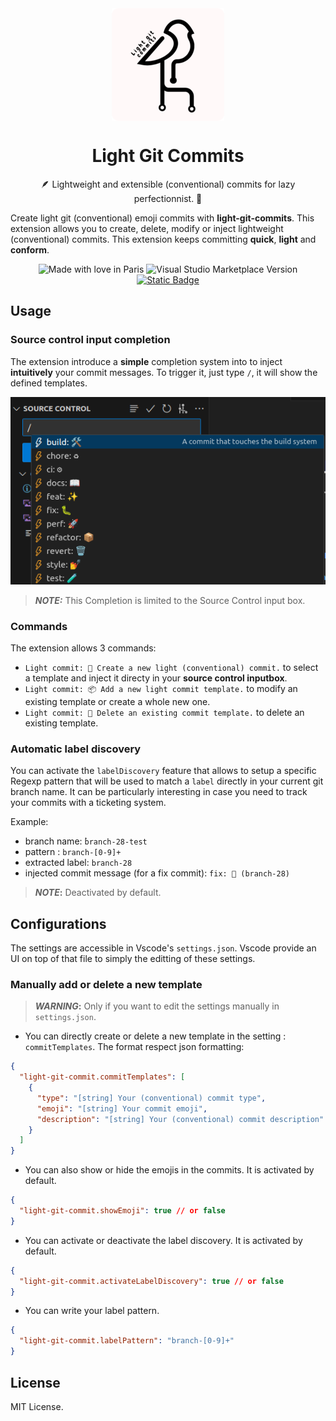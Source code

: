 <div align="center">

<img src="./assets/logo.png" alt="log" align="center">

# Light Git Commits

🪶 Lightweight and extensible (conventional) commits for lazy perfectionnist. 🥱

</div>

Create light git (conventional) emoji commits with **light-git-commits**. This extension allows you to create, delete, modify or inject lightweight (conventional) commits. This extension keeps committing **quick**, **light** and **conform**.

<div align="center">

![Made with love in Paris](https://madewithlove.now.sh/in?heart=true&&text=Paris)
![Visual Studio Marketplace Version](https://img.shields.io/visual-studio-marketplace/v/Rudiio.light-git-commits?color=blue)
[![Static Badge](https://img.shields.io/badge/convetional_commits-🪶_🥱-pink)](https://www.conventionalcommits.org/en/v1.0.0/)

</div>

## Usage

### Source control input completion

The extension introduce a **simple** completion system into to inject **intuitively** your commit messages.
To trigger it, just type `/`, it will show the defined templates.

![completion](./assets/completion.png)

> **_NOTE:_** This Completion is limited to the Source Control input box.

### Commands

The extension allows 3 commands:

- `Light commit: 🚀 Create a new light (conventional) commit.` to select a template and inject it directy in your **source control inputbox**.
- `Light commit: 📦 Add a new light commit template.` to modify an existing template or create a whole new one.
- `Light commit: 🧹 Delete an existing commit template.` to delete an existing template.

### Automatic label discovery

You can activate the `labelDiscovery` feature that allows to setup a specific Regexp pattern that will be used to match a `label` directly in your current git branch name. It can be particularly interesting in case you need to track your commits with a ticketing system.

Example:

- branch name: ̀`branch-28-test`
- pattern : `branch-[0-9]+`
- extracted label: `branch-28`
- injected commit message (for a fix commit): `fix: 🐛 (branch-28)`

> **_NOTE_:** Deactivated by default.

## Configurations

The settings are accessible in Vscode's `settings.json`. Vscode provide an UI on top of that file to simply the editting of these settings.

### Manually add or delete a new template

> **_WARNING_:** Only if you want to edit the settings manually in `settings.json`.

- You can directly create or delete a new template in the setting : `commitTemplates`.
  The format respect json formatting:

```json
{
  "light-git-commit.commitTemplates": [
    {
      "type": "[string] Your (conventional) commit type",
      "emoji": "[string] Your commit emoji",
      "description": "[string] Your (conventional) commit description"
    }
  ]
}
```

- You can also show or hide the emojis in the commits. It is activated by default.

```json
{
  "light-git-commit.showEmoji": true // or false
}
```

- You can activate or deactivate the label discovery. It is activated by default.

```json
{
  "light-git-commit.activateLabelDiscovery": true // or false
}
```

- You can write your label pattern.

```json
{
  "light-git-commit.labelPattern": "branch-[0-9]+"
}
```

## License

MIT License.

